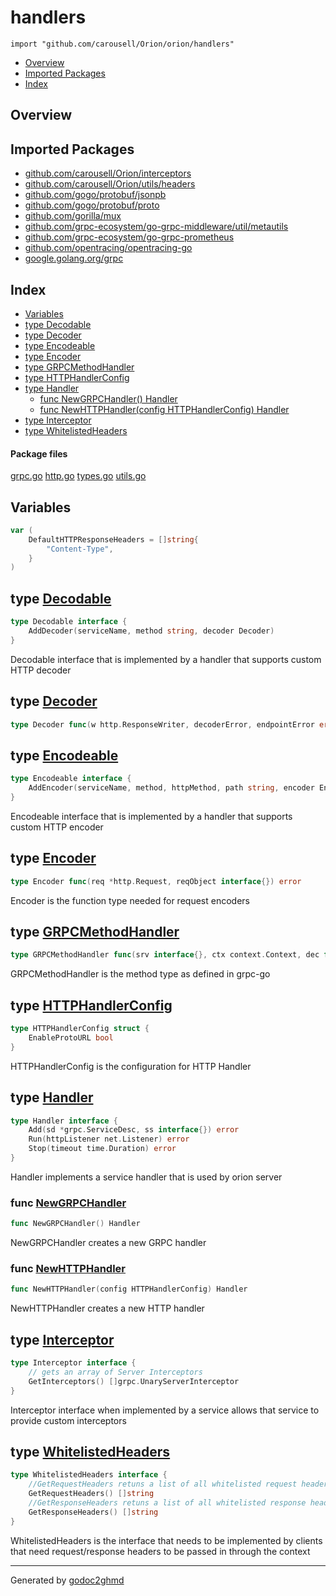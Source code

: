 # handlers
`import "github.com/carousell/Orion/orion/handlers"`

* [Overview](#pkg-overview)
* [Imported Packages](#pkg-imports)
* [Index](#pkg-index)

## <a name="pkg-overview">Overview</a>

## <a name="pkg-imports">Imported Packages</a>

- [github.com/carousell/Orion/interceptors](./../../interceptors)
- [github.com/carousell/Orion/utils/headers](./../../utils/headers)
- [github.com/gogo/protobuf/jsonpb](https://godoc.org/github.com/gogo/protobuf/jsonpb)
- [github.com/gogo/protobuf/proto](https://godoc.org/github.com/gogo/protobuf/proto)
- [github.com/gorilla/mux](https://godoc.org/github.com/gorilla/mux)
- [github.com/grpc-ecosystem/go-grpc-middleware/util/metautils](https://godoc.org/github.com/grpc-ecosystem/go-grpc-middleware/util/metautils)
- [github.com/grpc-ecosystem/go-grpc-prometheus](https://godoc.org/github.com/grpc-ecosystem/go-grpc-prometheus)
- [github.com/opentracing/opentracing-go](https://godoc.org/github.com/opentracing/opentracing-go)
- [google.golang.org/grpc](https://godoc.org/google.golang.org/grpc)

## <a name="pkg-index">Index</a>
* [Variables](#pkg-variables)
* [type Decodable](#Decodable)
* [type Decoder](#Decoder)
* [type Encodeable](#Encodeable)
* [type Encoder](#Encoder)
* [type GRPCMethodHandler](#GRPCMethodHandler)
* [type HTTPHandlerConfig](#HTTPHandlerConfig)
* [type Handler](#Handler)
  * [func NewGRPCHandler() Handler](#NewGRPCHandler)
  * [func NewHTTPHandler(config HTTPHandlerConfig) Handler](#NewHTTPHandler)
* [type Interceptor](#Interceptor)
* [type WhitelistedHeaders](#WhitelistedHeaders)

#### <a name="pkg-files">Package files</a>
[grpc.go](./grpc.go) [http.go](./http.go) [types.go](./types.go) [utils.go](./utils.go) 

## <a name="pkg-variables">Variables</a>
``` go
var (
    DefaultHTTPResponseHeaders = []string{
        "Content-Type",
    }
)
```

## <a name="Decodable">type</a> [Decodable](./types.go#L40-L42)
``` go
type Decodable interface {
    AddDecoder(serviceName, method string, decoder Decoder)
}
```
Decodable interface that is implemented by a handler that supports custom HTTP decoder

## <a name="Decoder">type</a> [Decoder](./types.go#L32)
``` go
type Decoder func(w http.ResponseWriter, decoderError, endpointError error, respObject interface{})
```

## <a name="Encodeable">type</a> [Encodeable](./types.go#L35-L37)
``` go
type Encodeable interface {
    AddEncoder(serviceName, method, httpMethod, path string, encoder Encoder)
}
```
Encodeable interface that is implemented by a handler that supports custom HTTP encoder

## <a name="Encoder">type</a> [Encoder](./types.go#L30)
``` go
type Encoder func(req *http.Request, reqObject interface{}) error
```
Encoder is the function type needed for request encoders

## <a name="GRPCMethodHandler">type</a> [GRPCMethodHandler](./types.go#L13)
``` go
type GRPCMethodHandler func(srv interface{}, ctx context.Context, dec func(interface{}) error, interceptor grpc.UnaryServerInterceptor) (interface{}, error)
```
GRPCMethodHandler is the method type as defined in grpc-go

## <a name="HTTPHandlerConfig">type</a> [HTTPHandlerConfig](./http.go#L30-L32)
``` go
type HTTPHandlerConfig struct {
    EnableProtoURL bool
}
```
HTTPHandlerConfig is the configuration for HTTP Handler

## <a name="Handler">type</a> [Handler](./types.go#L45-L49)
``` go
type Handler interface {
    Add(sd *grpc.ServiceDesc, ss interface{}) error
    Run(httpListener net.Listener) error
    Stop(timeout time.Duration) error
}
```
Handler implements a service handler that is used by orion server

### <a name="NewGRPCHandler">func</a> [NewGRPCHandler](./grpc.go#L14)
``` go
func NewGRPCHandler() Handler
```
NewGRPCHandler creates a new GRPC handler

### <a name="NewHTTPHandler">func</a> [NewHTTPHandler](./http.go#L35)
``` go
func NewHTTPHandler(config HTTPHandlerConfig) Handler
```
NewHTTPHandler creates a new HTTP handler

## <a name="Interceptor">type</a> [Interceptor](./types.go#L16-L19)
``` go
type Interceptor interface {
    // gets an array of Server Interceptors
    GetInterceptors() []grpc.UnaryServerInterceptor
}
```
Interceptor interface when implemented by a service allows that service to provide custom interceptors

## <a name="WhitelistedHeaders">type</a> [WhitelistedHeaders](./types.go#L22-L27)
``` go
type WhitelistedHeaders interface {
    //GetRequestHeaders retuns a list of all whitelisted request headers
    GetRequestHeaders() []string
    //GetResponseHeaders retuns a list of all whitelisted response headers
    GetResponseHeaders() []string
}
```
WhitelistedHeaders is the interface that needs to be implemented by clients that need request/response headers to be passed in through the context

- - -
Generated by [godoc2ghmd](https://github.com/GandalfUK/godoc2ghmd)